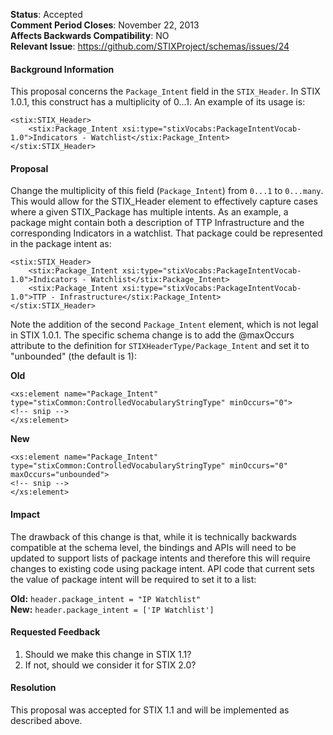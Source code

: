 **Status**: Accepted  
**Comment Period Closes**: November 22, 2013  
**Affects Backwards Compatibility**: NO  
**Relevant Issue**: https://github.com/STIXProject/schemas/issues/24

#### Background Information
This proposal concerns the ```Package_Intent``` field in the ```STIX_Header```. In STIX 1.0.1, this construct has a multiplicity of 0...1. An example of its usage is:

```
<stix:STIX_Header>
    <stix:Package_Intent xsi:type="stixVocabs:PackageIntentVocab-1.0">Indicators - Watchlist</stix:Package_Intent>
</stix:STIX_Header>
```

#### Proposal
Change the multiplicity of this field (```Package_Intent```) from ```0...1``` to ```0...many```. This would allow for the STIX_Header element to effectively capture cases where a given STIX_Package has multiple intents. As an example, a package might contain both a description of TTP Infrastructure and the corresponding Indicators in a watchlist. That package could be represented in the package intent as:

```
<stix:STIX_Header>
    <stix:Package_Intent xsi:type="stixVocabs:PackageIntentVocab-1.0">Indicators - Watchlist</stix:Package_Intent>
    <stix:Package_Intent xsi:type="stixVocabs:PackageIntentVocab-1.0">TTP - Infrastructure</stix:Package_Intent>
</stix:STIX_Header>
```

Note the addition of the second ```Package_Intent``` element, which is not legal in STIX 1.0.1. The specific schema change is to add the @maxOccurs attribute to the definition for ```STIXHeaderType/Package_Intent``` and set it to "unbounded" (the default is 1):

**Old**
```
<xs:element name="Package_Intent" type="stixCommon:ControlledVocabularyStringType" minOccurs="0">
<!-- snip -->
</xs:element>
```

**New**
```
<xs:element name="Package_Intent" type="stixCommon:ControlledVocabularyStringType" minOccurs="0" maxOccurs="unbounded">
<!-- snip -->
</xs:element>
```

#### Impact
The drawback of this change is that, while it is technically backwards compatible at the schema level, the bindings and APIs will need to be updated to support lists of package intents and therefore this will require changes to existing code using package intent. API code that current sets the value of package intent will be required to set it to a list:

**Old:** ```header.package_intent = "IP Watchlist"```  
**New:** ```header.package_intent = ['IP Watchlist']```  

#### Requested Feedback

1. Should we make this change in STIX 1.1?
1. If not, should we consider it for STIX 2.0?

#### Resolution

This proposal was accepted for STIX 1.1 and will be implemented as described above.